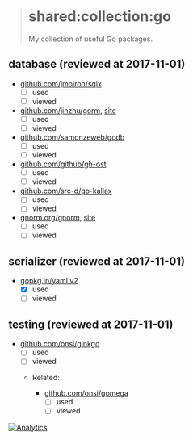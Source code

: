 > # shared:collection:go
>
> My collection of useful Go packages.

## database (reviewed at 2017-11-01)

- [github.com/jmoiron/sqlx](https://github.com/jmoiron/sqlx)
  - [ ] used
  - [ ] viewed

- [github.com/jinzhu/gorm](https://github.com/jinzhu/gorm), [site](http://jinzhu.me/gorm/)
  - [ ] used
  - [ ] viewed

- [github.com/samonzeweb/godb](https://github.com/samonzeweb/godb)
  - [ ] used
  - [ ] viewed

- [github.com/github/gh-ost](https://github.com/github/gh-ost)
  - [ ] used
  - [ ] viewed

- [github.com/src-d/go-kallax](https://github.com/src-d/go-kallax)
  - [ ] used
  - [ ] viewed

- [gnorm.org/gnorm](https://github.com/gnormal/gnorm), [site](https://gnorm.org/)
  - [ ] used
  - [ ] viewed

## serializer (reviewed at 2017-11-01)

- [gopkg.in/yaml.v2](https://github.com/go-yaml/yaml)
  - [x] used
  - [ ] viewed

## testing (reviewed at 2017-11-01)

- [github.com/onsi/ginkgo](https://github.com/onsi/ginkgo)
  - [ ] used
  - [ ] viewed

  - Related:

    - [github.com/onsi/gomega](https://github.com/onsi/gomega)
      - [ ] used
      - [ ] viewed

[![Analytics](https://ga-beacon.appspot.com/UA-109817251-4/shared/collection:go)](https://github.com/igrigorik/ga-beacon)
